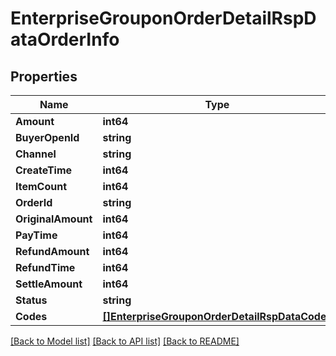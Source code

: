 # EnterpriseGrouponOrderDetailRspDataOrderInfo

## Properties

Name | Type | Description | Notes
------------ | ------------- | ------------- | -------------
**Amount** | **int64** |  | [optional] 
**BuyerOpenId** | **string** |  | [optional] 
**Channel** | **string** |  | [optional] 
**CreateTime** | **int64** |  | [optional] 
**ItemCount** | **int64** |  | [optional] 
**OrderId** | **string** |  | [optional] 
**OriginalAmount** | **int64** |  | [optional] 
**PayTime** | **int64** |  | [optional] 
**RefundAmount** | **int64** |  | [optional] 
**RefundTime** | **int64** |  | [optional] 
**SettleAmount** | **int64** |  | [optional] 
**Status** | **string** |  | [optional] 
**Codes** | [**[]EnterpriseGrouponOrderDetailRspDataCodes**](EnterpriseGrouponOrderDetailRsp_data_codes.md) |  | [optional] 

[[Back to Model list]](../README.md#documentation-for-models) [[Back to API list]](../README.md#documentation-for-api-endpoints) [[Back to README]](../README.md)


